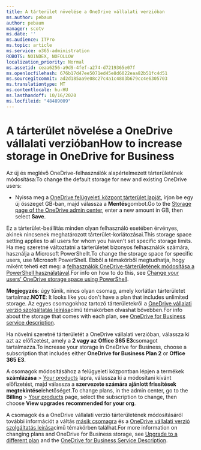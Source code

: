 ```yaml
---
title: A tárterület növelése a OneDrive vállalati verzióban
ms.author: pebaum
author: pebaum
manager: scotv
ms.date: ''
ms.audience: ITPro
ms.topic: article
ms.service: o365-administration
ROBOTS: NOINDEX, NOFOLLOW
localization_priority: Normal
ms.assetid: ceaa6256-a9d9-4fef-a274-d7219365e07f
ms.openlocfilehash: 676b17d47ee5071ed45e8d6022eaa82b51fc4d51
ms.sourcegitcommit: ad2d185aa9e08c27c4a1c4803b679cc4e6305703
ms.translationtype: MT
ms.contentlocale: hu-HU
ms.lasthandoff: 10/16/2020
ms.locfileid: "48489009"
---
```

# <a name="how-to-increase-storage-in-onedrive-for-business"></a><span data-ttu-id="9db5f-102">A tárterület növelése a OneDrive vállalati verzióban</span><span class="sxs-lookup"><span data-stu-id="9db5f-102">How to increase storage in OneDrive for Business</span></span>

<span data-ttu-id="9db5f-103">Az új és meglévő OneDrive-felhasználók alapértelmezett tárterületének módosítása:</span><span class="sxs-lookup"><span data-stu-id="9db5f-103">To change the default storage for new and existing OneDrive users:</span></span>
  
- <span data-ttu-id="9db5f-104">Nyissa meg a [OneDrive felügyeleti központ tárterület lapját](https://admin.onedrive.com/?v=StorageSettings), írjon be egy új összeget GB-ban, majd válassza a **Mentés**gombot.</span><span class="sxs-lookup"><span data-stu-id="9db5f-104">Go to the [Storage page of the OneDrive admin center](https://admin.onedrive.com/?v=StorageSettings), enter a new amount in GB, then select **Save**.</span></span>

<span data-ttu-id="9db5f-105">Ez a tárterület-beállítás minden olyan felhasználó esetében érvényes, akinek nincsenek meghatározott tárterület-korlátozásai.</span><span class="sxs-lookup"><span data-stu-id="9db5f-105">This storage space setting applies to all users for whom you haven't set specific storage limits.</span></span> <span data-ttu-id="9db5f-106">Ha meg szeretné változtatni a tárterületet bizonyos felhasználók számára, használja a Microsoft PowerShellt.</span><span class="sxs-lookup"><span data-stu-id="9db5f-106">To change the storage space for specific users, use Microsoft PowerShell.</span></span> <span data-ttu-id="9db5f-107">Ebből a témakörből megtudhatja, hogy miként teheti ezt meg: a [felhasználók OneDrive-tárterületének módosítása a PowerShell használatával](https://docs.microsoft.com/onedrive/change-user-storage).</span><span class="sxs-lookup"><span data-stu-id="9db5f-107">For info on how to do this, see [Change your users' OneDrive storage space using PowerShell](https://docs.microsoft.com/onedrive/change-user-storage).</span></span>

<span data-ttu-id="9db5f-108">**Megjegyzés**: úgy tűnik, nincs olyan csomag, amely korlátlan tárterületet tartalmaz.</span><span class="sxs-lookup"><span data-stu-id="9db5f-108">**NOTE**: It looks like you don't have a plan that includes unlimited storage.</span></span> <span data-ttu-id="9db5f-109">Az egyes csomagokhoz tartozó tárterületekről a [OneDrive vállalati verzió szolgáltatás leírása](https://docs.microsoft.com/office365/servicedescriptions/onedrive-for-business-service-description)című témakörben olvashat bővebben.</span><span class="sxs-lookup"><span data-stu-id="9db5f-109">For info about the storage that comes with each plan, see [OneDrive for Business service description](https://docs.microsoft.com/office365/servicedescriptions/onedrive-for-business-service-description).</span></span>
  
<span data-ttu-id="9db5f-110">Ha növelni szeretné tárterületét a OneDrive vállalati verzióban, válassza ki azt az előfizetést, amely a **2 vagy az** **Office 365 E3**csomagot tartalmazza.</span><span class="sxs-lookup"><span data-stu-id="9db5f-110">To increase your storage in OneDrive for Business, choose a subscription that includes either **OneDrive for Business Plan 2** or **Office 365 E3**.</span></span>
  
<span data-ttu-id="9db5f-111">A csomagok módosításához a felügyeleti központban lépjen a termékek **számlázása** \> [Your products](https://go.microsoft.com/fwlink/p/?linkid=842054) lapra, válassza ki a módosítani kívánt előfizetést, majd válassza a **szervezete számára ajánlott frissítések megtekintése**lehetőséget.</span><span class="sxs-lookup"><span data-stu-id="9db5f-111">To change plans, in the admin center, go to the **Billing** \> [Your products](https://go.microsoft.com/fwlink/p/?linkid=842054) page, select the subscription to change, then choose **View upgrades recommended for your org**.</span></span>
  
<span data-ttu-id="9db5f-112">A csomagok és a OneDrive vállalati verzió tárterületének módosításáról további információt a váltás [másik csomagra](https://docs.microsoft.com/microsoft-365/commerce/subscriptions/upgrade-to-different-plan) és a [OneDrive vállalati verzió szolgáltatás leírása](https://docs.microsoft.com/office365/servicedescriptions/onedrive-for-business-service-description)című témakörben találhat.</span><span class="sxs-lookup"><span data-stu-id="9db5f-112">For more information on changing plans and OneDrive for Business storage, see [Upgrade to a different plan](https://docs.microsoft.com/microsoft-365/commerce/subscriptions/upgrade-to-different-plan) and the [OneDrive for Business Service Description](https://docs.microsoft.com/office365/servicedescriptions/onedrive-for-business-service-description).</span></span>